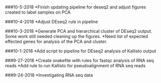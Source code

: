 ###10-5-2018
*Finish updating pipeline for deseq2 and adjust figures created to label samples on PCA

###10-4-2018
*Adjust DEseq2 rule in pipeline

###10-3-2018
*Generate PCA and hierarchical cluster of DEseq2 output. Some work still needed cleaning up the figures.
*Need list of expected effected genes for analysis of the PCA and cluster.

###10-1-2018
*Add script to pipeline for DEseq2 analysis of Kallisto output

###9-27-2018
*Create snakefile with rules for fastqc analysis of RNA seq reads
*Add rule to run Kallisto for pseudoalignment of RNA seq reads

###9-24-2018
*Investigating RNA seq data

